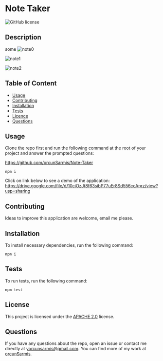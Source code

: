   # **Note Taker**

  ![GitHub license](https://img.shields.io/badge/license-APACHE2.0-blue.svg)
  
  ## Description 
  
  some
  ![note0](https://user-images.githubusercontent.com/79064464/169840001-f2915aaf-2e95-46e3-9936-f73d4703377f.png)
  
  ![note1](https://user-images.githubusercontent.com/79064464/169840041-1b63cfa6-6166-47fa-a3be-f0626b262b84.png)

  ![note2](https://user-images.githubusercontent.com/79064464/169840074-55794d05-1c7a-4f9c-bed3-035754aee295.png)

  ## Table of Content

  * [Usage](#usage)
  * [Contributing](#contributing)
  * [Installation](#installation)
  * [Tests](#tests)
  * [Licence](#license)
  * [Questions](#questions)

  ## Usage

  Clone the repo first and run the following command at the root of your project and answer the prompted questions:

  https://github.com/orcunSarmis/Note-Taker

  ```
  npm i
  ```
  
  Click on link below to see a demo of the application:
  https://drive.google.com/file/d/10ciOzJt8f63sibP77uEr8Sd556ccAprz/view?usp=sharing

  ## Contributing

  Ideas to improve this application are welcome, email me please.

  ## Installation

  To install necessary dependencies, run the following command:
  ```
  npm i
  ```
  ## Tests

  To run tests, run the following command:
  ```
  npm test
  ```
  ## License

   This project is licensed under the [APACHE 2.0](https://www.apache.org/licenses/LICENSE-2.0) license. 

  ## Questions

  If you have any questions about the repo, open an issue or contact me directly at yorcunsarmis@gmail.com. You can find more of my work at [orcunSarmis](https://github.com/orcunSarmis/).
